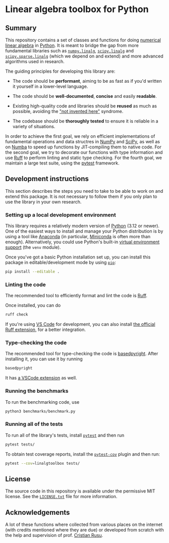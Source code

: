 # Linear algebra toolbox for Python

## Summary

This repository contains a set of classes and functions for doing [numerical linear algebra](https://en.wikipedia.org/wiki/Numerical_linear_algebra) in [Python](https://www.python.org/). It is meant to bridge the gap from more fundamental libraries such as [`numpy.linalg`](https://numpy.org/doc/stable/reference/routines.linalg.html), [`scipy.linalg`](https://docs.scipy.org/doc/scipy/reference/linalg.html) and [`scipy.sparse.linalg`](https://docs.scipy.org/doc/scipy/reference/sparse.linalg.html) (which we depend on and extend) and more advanced algorithms used in research.

The guiding principles for developing this library are:

- The code should be **performant**, aiming to be as fast as if you'd written it yourself in a lower-level language.

- The code should be **well-documented**, **concise** and easily **readable**.

- Existing high-quality code and libraries should be **reused** as much as possible, avoiding the ["not invented here"](https://en.wikipedia.org/wiki/Not_invented_here) syndrome.

- The codebase should be **thoroughly tested** to ensure it is reliable in a variety of situations.

In order to achieve the first goal, we rely on efficient implementations of fundamental operations and data structres in [NumPy](https://numpy.org/) and [SciPy](https://scipy.org/), as well as on [Numba](https://numba.pydata.org/) to speed up functions by JIT-compiling them to native code. For the second goal, we try to decorate our functions with type information and use [Ruff](https://github.com/astral-sh/ruff) to perform linting and static type checking. For the fourth goal, we maintain a large test suite, using the [pytest](https://docs.pytest.org/en/stable/) framework.

## Development instructions

This section describes the steps you need to take to be able to work on and extend this package.
It is not necessary to follow them if you only plan to use the library in your own research.

### Setting up a local development environment

This library requires a relatively modern version of [Python](https://www.python.org/) (3.12 or newer). One of the easiest ways to install and manage your Python distribution is by using a tool like [Anaconda](https://www.anaconda.com) (in particular, [Miniconda](https://docs.anaconda.com/miniconda/) is often more than enough). Alternatively, you could use Python's built-in [virtual environment support](https://docs.python.org/3/library/venv.html) (the `venv` module).

Once you've got a basic Python installation set up, you can install this package in editable/development mode by using [`pip`](https://pypi.org/project/pip/):

```sh
pip install --editable .
```

### Linting the code

The recommended tool to efficiently format and lint the code is [Ruff](https://github.com/astral-sh/ruff?tab=readme-ov-file).

Once installed, you can do

```sh
ruff check
```

If you're using [VS Code](https://code.visualstudio.com/) for development, you can also install [the official Ruff extension](https://marketplace.visualstudio.com/items?itemName=charliermarsh.ruff), for a better integration.

### Type-checking the code

The recommended tool for type-checking the code is [basedpyright](https://github.com/DetachHead/basedpyright). After installing it, you can use it by running

```sh
basedpyright
```

It has [a VSCode extension](https://marketplace.visualstudio.com/items?itemName=detachhead.basedpyright) as well.

### Running the benchmarks

To run the benchmarking code, use

```sh
python3 benchmarks/benchmark.py
```

### Running all of the tests

To run all of the library's tests, install [`pytest`](https://docs.pytest.org/en/stable/) and then run

```sh
pytest tests/
```

To obtain test coverage reports, install the [`pytest-cov`](https://pypi.org/project/pytest-cov/) plugin and then run:

```sh
pytest --cov=linalgtoolbox tests/
```

## License

The source code in this repository is available under the permissive MIT license. See the [`LICENSE.txt`](LICENSE.txt) file for more information.

## Acknowledgements

A lot of these functions where collected from various places on the internet
(with credits mentioned where they are due) or developed from scratch
with the help and supervision of prof. [Cristian Rusu](https://cs.unibuc.ro/~crusu/).
